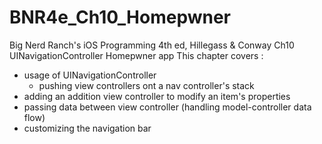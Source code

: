BNR4e_Ch10_Homepwner
====================

Big Nerd Ranch's iOS Programming 4th ed, Hillegass & Conway
Ch10 UINavigationController 
Homepwner app 
This chapter covers :
- usage of UINavigationController
  - pushing view controllers ont a nav controller's stack
- adding an addition view controller to modify an item's properties
- passing data between view controller (handling model-controller data flow)
- customizing the navigation bar
